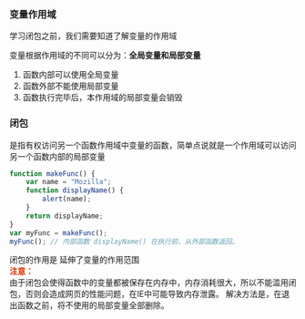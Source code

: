### 变量作用域

学习闭包之前，我们需要知道了解变量的作用域

变量根据作用域的不同可以分为：**全局变量和局部变量**

1. 函数内部可以使用全局变量
2. 函数外部不能使用局部变量
3. 函数执行完毕后，本作用域的局部变量会销毁

### 闭包

是指有权访问另一个函数作用域中变量的函数，简单点说就是一个作用域可以访问另一个函数内部的局部变量

```JavaScript
function makeFunc() {
    var name = "Mozilla";
    function displayName() {
        alert(name);
    }
    return displayName;
}
var myFunc = makeFunc();
myFunc(); // 内部函数 displayName() 在执行前，从外部函数返回。
```

闭包的作用是 延伸了变量的作用范围  
**<font color="#d63200">注意：</font>**  
由于闭包会使得函数中的变量都被保存在内存中，内存消耗很大，所以不能滥用闭包，否则会造成网页的性能问题，在IE中可能导致内存泄露。
解决方法是，在退出函数之前，将不使用的局部变量全部删除。
